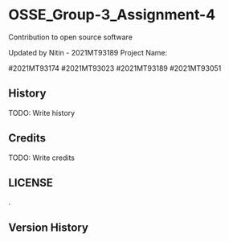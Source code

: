 # OSSE_Group-3_Assignment-4
Contribution to open source software 

Updated by Nitin - 2021MT93189
Project Name:

#2021MT93174
#2021MT93023
#2021MT93189
#2021MT93051

## History

TODO: Write history


## Credits
TODO: Write credits

## LICENSE

.
## Version History


